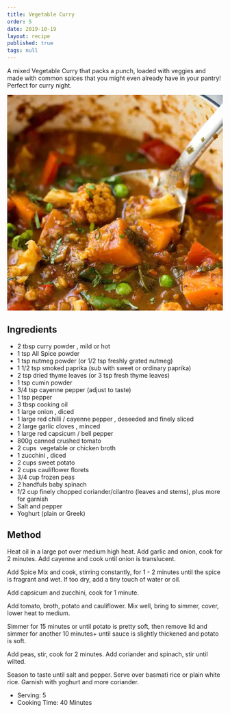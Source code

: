 ```yaml
---
title: Vegetable Curry
order: 5
date: 2019-10-19
layout: recipe
published: true
tags: null
---
```

A mixed Vegetable Curry that packs a punch, loaded with veggies and made with common spices that you might even already have in your pantry! Perfect for curry night.

![Close up of Vegetable curry](../uploads/unnamed-1-.webp)

## Ingredients

* 2 tbsp curry powder , mild or hot 
* 1 tsp All Spice powder
* 1 tsp nutmeg powder (or 1/2 tsp freshly grated nutmeg)
* 1 1/2 tsp smoked paprika (sub with sweet or ordinary paprika)
* 2 tsp dried thyme leaves (or 3 tsp fresh thyme leaves)
* 1 tsp cumin powder
* 3/4 tsp cayenne pepper (adjust to taste)
* 1 tsp pepper
* 3 tbsp cooking oil
* 1 large onion , diced 
* 1 large red chilli / cayenne pepper , deseeded and finely sliced
* 2 large garlic cloves , minced
* 1 large red capsicum / bell pepper 
* 800g canned crushed tomato
* 2 cups  vegetable or chicken broth
* 1 zucchini , diced
* 2 cups sweet potato 
* 2 cups cauliflower florets 
* 3/4 cup frozen peas 
* 2 handfuls baby spinach
* 1/2 cup finely chopped coriander/cilantro (leaves and stems), plus more for garnish
* Salt and pepper
* Yoghurt (plain or Greek)

## Method

Heat oil in a large pot over medium high heat. Add garlic and onion, cook for 2 minutes. Add cayenne and cook until onion is translucent.

Add Spice Mix and cook, stirring constantly, for 1 - 2 minutes until the spice is fragrant and wet. If too dry, add a tiny touch of water or oil.

Add capsicum and zucchini, cook for 1 minute.

Add tomato, broth, potato and cauliflower. Mix well, bring to simmer, cover, lower heat to medium.

Simmer for 15 minutes or until potato is pretty soft, then remove lid and simmer for another 10 minutes+ until sauce is slightly thickened and potato is soft.

Add peas, stir, cook for 2 minutes. Add coriander and spinach, stir until wilted.

Season to taste until salt and pepper. Serve over basmati rice or plain white rice. Garnish with yoghurt and more coriander.

* Serving: 5
* Cooking Time: 40 Minutes